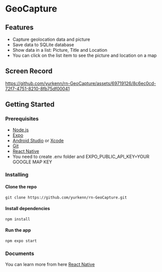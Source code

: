 # GeoCapture

## Features

- Capture geolocation data and picture
- Save data to SQLite database
- Show data in a list: Picture, Title and Location
- You can click on the list item to see the picture and location on a map


## Screen Record
https://github.com/yurkenn/rn-GeoCapture/assets/69719126/8c6ec0cd-72f7-4751-8210-8fb75df00041



## Getting Started

### Prerequisites

- [Node.js](https://nodejs.org/en/)
- [Expo](https://expo.io/)
- [Android Studio](https://developer.android.com/studio/index.html) or [Xcode](https://developer.apple.com/xcode/)
- [Git](https://git-scm.com/)
- [React Native](https://facebook.github.io/react-native/)
- You need to create .env folder and EXPO_PUBLIC_API_KEY=YOUR GOOGLE MAP KEY

### Installing

#### Clone the repo

```
git clone https://github.com/yurkenn/rn-GeoCapture.git
```

#### Install dependencies

```
npm install
```

#### Run the app

```
npm expo start
```

### Documents
You can learn more from here [React Native](https://reactnative.dev/) 
